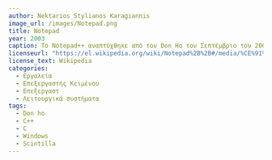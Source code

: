 ```yaml
---
author: Nektarios Stylianos Karagiannis
image_url: /images/Notepad.png
title: Notepad
year: 2003
caption: Tο Notepad++ αναπτύχθηκε από τον Don Ho τον Σεπτέμβριο του 2003. Ο Ho χρησιμοποιούσε αρχικά το JEXT (ένα πρόγραμμα επεξεργασίας κειμένου βασισμένο σε Java) στην εταιρεία του, αλλά, δυσαρεστημένος με την κακή του απόδοση, άρχισε να αναπτύσσει ένα πρόγραμμα επεξεργασίας κειμένου γραμμένο σε C++ βασισμένο στο συστατικό Scintilla. Το ανέπτυσσε στον ελεύθερό του χρόνο, αφού η ιδέα είχε απορριφθεί από την εταιρεία του. Το Notepad++ δημιουργήθηκε ως εφαρμογή για Microsoft Windows. Ο συγγραφέας εξέτασε –αλλά απέρριψε– την ιδέα της χρήσης του wxWidgets για τη μεταφορά του επεξεργαστή στις πλατφόρμες Mac OS X και Unix. Το Notepad++ κυκλοφόρησε για πρώτη φορά στην πλατφόρμα SourceForge στις 25 Νοεμβρίου 2003, ως εφαρμογή μόνο για τα Windows
licenseurl: "https://el.wikipedia.org/wiki/Notepad%2B%2B#/media/%CE%91%CF%81%CF%87%CE%B5%CE%AF%CE%BF:Notepad++_v6.9.2_on_Windows_10,_with_MediaWiki_1.27.1_source_code.png"
license_text: Wikipedia
categories:
  - Εργαλεία
  - Επεξεργαστής Κειμένου
  - Επεξεργαστ
  - Λειτουργικά συστήματα
tags:
  - Don ho
  - C++
  - C
  - Windows
  - Scintilla
---
```


